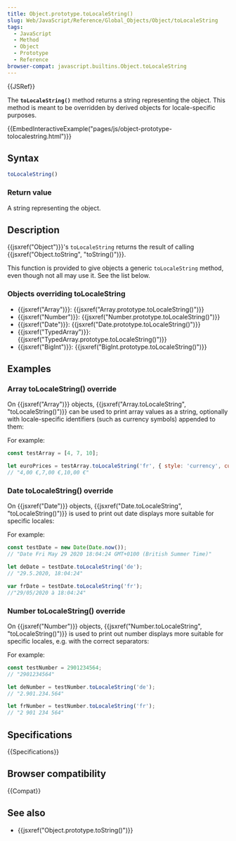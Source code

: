 ```yaml
---
title: Object.prototype.toLocaleString()
slug: Web/JavaScript/Reference/Global_Objects/Object/toLocaleString
tags:
  - JavaScript
  - Method
  - Object
  - Prototype
  - Reference
browser-compat: javascript.builtins.Object.toLocaleString
---
```

{{JSRef}}

The **`toLocaleString()`** method returns a string representing the object. This
method is meant to be overridden by derived objects for locale-specific
purposes.

{{EmbedInteractiveExample("pages/js/object-prototype-tolocalestring.html")}}

## Syntax

```js
toLocaleString()
```

### Return value

A string representing the object.

## Description

{{jsxref("Object")}}'s `toLocaleString` returns the result of calling
{{jsxref("Object.toString", "toString()")}}.

This function is provided to give objects a generic `toLocaleString` method,
even though not all may use it. See the list below.

### Objects overriding toLocaleString

- {{jsxref("Array")}}:
  {{jsxref("Array.prototype.toLocaleString()")}}
- {{jsxref("Number")}}:
  {{jsxref("Number.prototype.toLocaleString()")}}
- {{jsxref("Date")}}:
  {{jsxref("Date.prototype.toLocaleString()")}}
- {{jsxref("TypedArray")}}:
  {{jsxref("TypedArray.prototype.toLocaleString()")}}
- {{jsxref("BigInt")}}:
  {{jsxref("BigInt.prototype.toLocaleString()")}}

## Examples

### Array toLocaleString() override

On {{jsxref("Array")}} objects,
{{jsxref("Array.toLocaleString", "toLocaleString()")}} can be
used to print array values as a string, optionally with locale-specific
identifiers (such as currency symbols) appended to them:

For example:

```js
const testArray = [4, 7, 10];

let euroPrices = testArray.toLocaleString('fr', { style: 'currency', currency: 'EUR'});
// "4,00 €,7,00 €,10,00 €"
```

### Date toLocaleString() override

On {{jsxref("Date")}} objects,
{{jsxref("Date.toLocaleString", "toLocaleString()")}} is used
to print out date displays more suitable for specific locales:

For example:

```js
const testDate = new Date(Date.now());
// "Date Fri May 29 2020 18:04:24 GMT+0100 (British Summer Time)"

let deDate = testDate.toLocaleString('de');
// "29.5.2020, 18:04:24"

var frDate = testDate.toLocaleString('fr');
//"29/05/2020 à 18:04:24"
```

### Number toLocaleString() override

On {{jsxref("Number")}} objects,
{{jsxref("Number.toLocaleString",
  "toLocaleString()")}} is
used to print out number displays more suitable for specific locales, e.g. with
the correct separators:

For example:

```js
const testNumber = 2901234564;
// "2901234564"

let deNumber = testNumber.toLocaleString('de');
// "2.901.234.564"

let frNumber = testNumber.toLocaleString('fr');
// "2 901 234 564"
```

## Specifications

{{Specifications}}

## Browser compatibility

{{Compat}}

## See also

- {{jsxref("Object.prototype.toString()")}}
